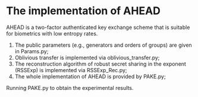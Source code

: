 # The implementation of AHEAD 

AHEAD is a two-factor authenticated key exchange scheme that is suitable for biometrics with low entropy rates.

1. The public parameters (e.g., generators and orders of groups) are given in Params.py;
2. Oblivious transfer is implemented via oblivious_transfer.py;
3. The reconstruction algorithm of robust secret sharing in the exponent (RSSExp) is implemented via RSSExp_Rec.py;
4. The whole implementation of AHEAD is provided by PAKE.py;

Running PAKE.py to obtain the experimental results.
